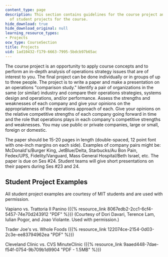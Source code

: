 ```yaml
---
content_type: page
description: This section contains guidelines for the course project and examples
  of student projects for the course.
hide_download: true
hide_download_original: null
learning_resource_types:
- Projects
ocw_type: CourseSection
title: Projects
uid: 1ad10432-f179-6663-7995-5bdcb97b65ac
---
```


The course project is an opportunity to apply course concepts and to perform an in-depth analysis of operations strategy issues that are of interest to you. The final project can be done individually or in groups of up to three people. The project is to write a paper and make a presentation on an operations "comparison study." Identify a pair of organizations in the same (or similar) industry and compare their operations strategies, systems design and operations, and/or performance. Assess the strengths and weaknesses of each company and give your opinions on the appropriateness of the operations approach of each. Give your opinions on the relative competitive strengths of each company going forward in time and the role that operations plays in each company's competitive strengths and weaknesses. You may use public or private companies, large or small, foreign or domestic.

The paper should be 15-20 pages in length (double-spaced, 12 point font with one-inch margins on each side). Examples of company pairs might be: McDonald's/Burger King, JetBlue/Delta, Starbucks/Au Bon Pain, Fedex/UPS, Fidelity/Vanguard, Mass General Hospital/Beth Israel, etc. The paper is due on Ses #24. Student teams will give short presentations on their papers during Ses #23 and 24.

Student Project Examples
------------------------

All student project examples are courtesy of MIT students and are used with permission.

Vapiano vs. Trattoria Il Panino ({{% resource_link 8067edb2-2cc1-6cf4-5457-74e70d243912 "PDF" %}}) (Courtesy of Dori Davari, Terence Lam, Iulian Pogor, and Joao Violante. Used with permission.)

Trader Joe's vs. Whole Foods ({{% resource_link 122074ce-2154-0d03-2c3e-ee83794962ea "PDF" %}})

Cleveland Clinic vs. CVS MinuteClinic ({{% resource_link 9aaed448-7dae-f54f-0754-9b709b1d9904 "PDF - 1.5MB" %}})